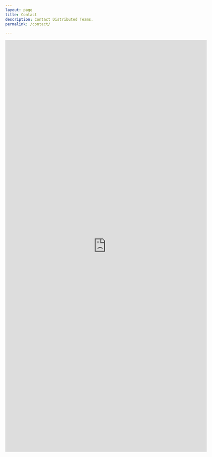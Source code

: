 ```yaml
---
layout: page
title: Contact
description: Contact Distributed Teams.
permalink: /contact/

---
```


<iframe src="https://docs.google.com/forms/d/e/1FAIpQLSct6uZsdsrypB0UnaTZDly7xo0znwcTXcm35lnrDiR8fAAzMQ/viewform?embedded=true" width="640" height="1305" frameborder="0" marginheight="0" marginwidth="0">Loading…</iframe>
